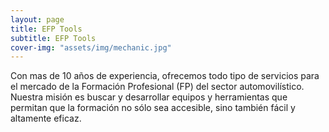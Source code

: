 ```yaml
---
layout: page
title: EFP Tools
subtitle: EFP Tools
cover-img: "assets/img/mechanic.jpg"
---
```


Con mas de 10 años de experiencia, ofrecemos todo tipo de servicios para el mercado de la Formación Profesional (FP) del sector automovilístico. Nuestra misión es buscar y desarrollar equipos y herramientas que permitan que la formación no sólo sea accesible, sino también fácil y altamente eficaz.